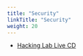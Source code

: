 ```yaml
---
title: "Security"
linkTitle: "Security"
weight: 20
---
```


* [Hacking Lab Live CD](https://livecd.hacking-lab.com/)

